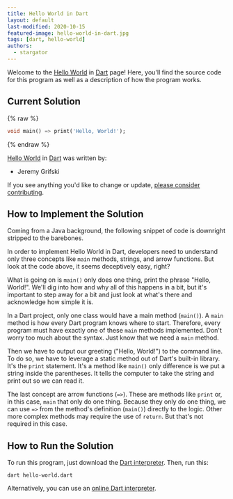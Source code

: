 ```yaml
---
title: Hello World in Dart
layout: default
last-modified: 2020-10-15
featured-image: hello-world-in-dart.jpg
tags: [dart, hello-world]
authors:
  - stargator
---
```


Welcome to the [Hello World](https://sampleprograms.io/projects/hello-world) in [Dart](https://sampleprograms.io/languages/dart) page! Here, you'll find the source code for this program as well as a description of how the program works.

## Current Solution

{% raw %}

```dart
void main() => print('Hello, World!');
```

{% endraw %}

[Hello World](https://sampleprograms.io/projects/hello-world) in [Dart](https://sampleprograms.io/languages/dart) was written by:

- Jeremy Grifski

If you see anything you'd like to change or update, [please consider contributing](https://github.com/TheRenegadeCoder/sample-programs).

## How to Implement the Solution

Coming from a Java background, the following snippet of code is downright
stripped to the barebones.

In order to implement Hello World in Dart, developers need to understand only
three concepts like `main` methods, strings, and arrow functions. But look at the
code above, it seems deceptively easy, right?

What is going on is `main()` only does one thing, print the phrase "Hello, World!".
We'll dig into how and why all of this happens in a bit, but it's important to
step away for a bit and just look at what's there and acknowledge how simple it is.

In a Dart project, only one class would have a main method (`main()`). A `main`
method is how every Dart program knows where to start. Therefore, every program
must have exactly one of these `main` methods implemented. Don't worry too much
about the syntax. Just know that we need a `main` method.

Then we have to output our greeting ("Hello, World!") to the command line. To
do so, we have to leverage a static method out of Dart's built-in library. It's
the `print` statement. It's a method like `main()` only difference is we put a
string inside the parentheses. It tells the computer to take the string and
print out so we can read it.

The last concept are arrow functions (`=>`). These are methods like `print` or,
in this case, `main` that only do one thing. Because they only do one thing, we
can use `=>` from the method's definition (`main()`) directly to the logic.
Other more complex methods may require the use of `return`. But that's not
required in this case.


## How to Run the Solution

To run this program, just download the [Dart interpreter][1]. Then, run this:

```
dart hello-world.dart
```

Alternatively, you can use an [online Dart interpreter][2].

[1]: https://dart.dev/tutorials/server/get-started#2-install-dart
[2]: https://dartpad.dev/dart
